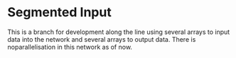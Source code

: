# Segmented Input

This is a branch for development along the line using several arrays to input data into the network and several arrays to output data.
There is noparallelisation in this network as of now.
 
